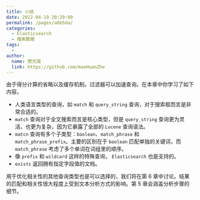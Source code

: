 ```yaml
---
title: 小结
date: 2022-04-19 20:29:09
permalink: /pages/a6b5da/
categories:
  - Elasticsearch
  - 搜索数据
tags:
  - 
author: 
  name: 樊光瑞
  link: https://github.com/maoHuanZhe
---
```


由于得分计算的省略以及缓存机制。过滤器可以加速查询。在本章中你学习了如下内容。

- 人类语言类型的查询，如 `match` 和 `query_string` 查询，对于搜索框而言是非常合适的。
- `match` 查询对于全文搜索而言是核心类型，但是 `query_string` 查询更为灵活，也更为复杂，因为它暴露了全部的 `Lucene` 查询语法。
- `matcn` 查询有多个子类型：`boolean`、`match_phrase` 和 `match_phrase_prefix`。主要的区别在于 `boolean` 匹配单独的关键词，而 `match_phrase` 考虑了多个单词在词组里的顺序。
- 像 `prefix` 和 `wildcard` 这样的特殊查询， `Elasticsearch` 也是支持的。
- `exists` 返回拥有指定字段值的文档。

用于优化相关性的其他查询类型也是可以选择的，我们将在第 6 章中讨论。结果的匹配和相关性很大程度上受到文本分析方式的影响。第 5 章会涵盖分析步骤的细节。
